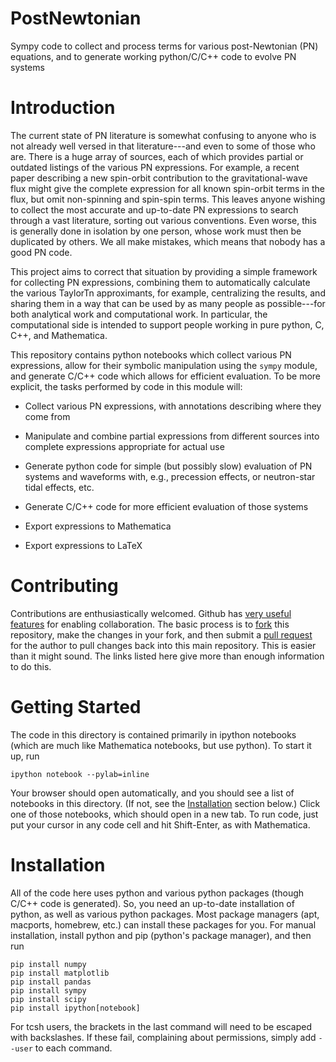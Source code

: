 PostNewtonian
=============

Sympy code to collect and process terms for various post-Newtonian
(PN) equations, and to generate working python/C/C++ code to evolve PN
systems

Introduction
============

The current state of PN literature is somewhat confusing to anyone who
is not already well versed in that literature---and even to some of
those who are.  There is a huge array of sources, each of which
provides partial or outdated listings of the various PN expressions.
For example, a recent paper describing a new spin-orbit contribution
to the gravitational-wave flux might give the complete expression for
all known spin-orbit terms in the flux, but omit non-spinning and
spin-spin terms.  This leaves anyone wishing to collect the most
accurate and up-to-date PN expressions to search through a vast
literature, sorting out various conventions.  Even worse, this is
generally done in isolation by one person, whose work must then be
duplicated by others.  We all make mistakes, which means that nobody
has a good PN code.

This project aims to correct that situation by providing a simple
framework for collecting PN expressions, combining them to
automatically calculate the various TaylorTn approximants, for
example, centralizing the results, and sharing them in a way that can
be used by as many people as possible---for both analytical work and
computational work.  In particular, the computational side is intended
to support people working in pure python, C, C++, and Mathematica.

This repository contains python notebooks which collect various PN
expressions, allow for their symbolic manipulation using the `sympy`
module, and generate C/C++ code which allows for efficient evaluation.
To be more explicit, the tasks performed by code in this module will:

- Collect various PN expressions, with annotations describing where
  they come from

- Manipulate and combine partial expressions from different sources
  into complete expressions appropriate for actual use

- Generate python code for simple (but possibly slow) evaluation of PN
  systems and waveforms with, e.g., precession effects, or
  neutron-star tidal effects, etc.

- Generate C/C++ code for more efficient evaluation of those systems

- Export expressions to Mathematica

- Export expressions to LaTeX


Contributing
============

Contributions are enthusiastically welcomed.  Github has [very useful
features](https://help.github.com/articles/be-social) for enabling
collaboration.  The basic process is to
[fork](https://help.github.com/articles/fork-a-repo) this repository,
make the changes in your fork, and then submit a [pull
request](https://help.github.com/articles/using-pull-requests) for the
author to pull changes back into this main repository.  This is easier
than it might sound.  The links listed here give more than enough
information to do this.


Getting Started
===============

The code in this directory is contained primarily in ipython notebooks
(which are much like Mathematica notebooks, but use python).  To start
it up, run

    ipython notebook --pylab=inline

Your browser should open automatically, and you should see a list of
notebooks in this directory.  (If not, see the
[Installation](#Installation) section below.)  Click one of those
notebooks, which should open in a new tab.  To run code, just put your
cursor in any code cell and hit Shift-Enter, as with Mathematica.


Installation
============

All of the code here uses python and various python packages (though
C/C++ code is generated).  So, you need an up-to-date installation of
python, as well as various python packages.  Most package managers
(apt, macports, homebrew, etc.) can install these packages for you.
For manual installation, install python and pip (python's package
manager), and then run

```Shell
pip install numpy
pip install matplotlib
pip install pandas
pip install sympy
pip install scipy
pip install ipython[notebook]
```

For tcsh users, the brackets in the last command will need to be
escaped with backslashes.  If these fail, complaining about
permissions, simply add `--user` to each command.


